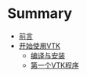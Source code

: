 # Summary

* [前言](README.md)
* [开始使用VTK](getting_started/README.md)
   * [编译与安装](getting_started/build.md)
   * [第一个VTK程序](getting_started/the_first.md)

